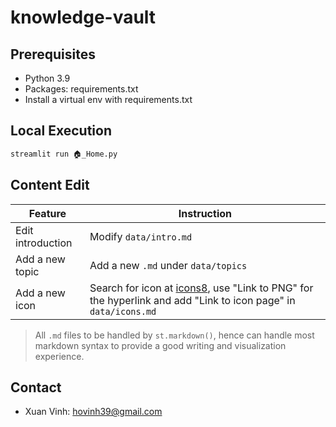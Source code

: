 # knowledge-vault

## Prerequisites
- Python 3.9
- Packages: requirements.txt
- Install a virtual env with requirements.txt

## Local Execution
```bash
streamlit run 🏠_Home.py
```

## Content Edit

| Feature | Instruction |
| -------- | -------- |
| Edit introduction  | Modify `data/intro.md` |
| Add a new topic | Add a new `.md` under `data/topics`|
| Add a new icon| Search for icon at <a href="https://icons8.com/icons/set/netlify">icons8</a>, use "Link to PNG" for the hyperlink and add "Link to icon page" in `data/icons.md`|

> All `.md` files to be handled by `st.markdown()`, hence can handle most markdown syntax to provide a good writing and visualization experience. 

## Contact
- Xuan Vinh: hovinh39@gmail.com